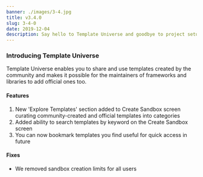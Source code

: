 ```yaml
---
banner: ./images/3-4.jpg
title: v3.4.0
slug: 3-4-0
date: 2019-12-04
description: Say hello to Template Universe and goodbye to project setup
---
```


### Introducing Template Universe

Template Universe enables you to share and use templates created by the
community and makes it possible for the maintainers of frameworks and libraries
to add official ones too.

#### Features

1. New 'Explore Templates' section added to Create Sandbox screen curating
   community-created and official templates into categories
2. Added ability to search templates by keyword on the Create Sandbox screen
3. You can now bookmark templates you find useful for quick access in future

#### Fixes

- We removed sandbox creation limits for all users
